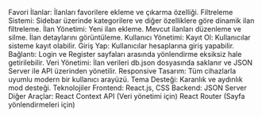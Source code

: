 Favori İlanlar: İlanları favorilere ekleme ve çıkarma özelliği.
Filtreleme Sistemi: Sidebar üzerinde kategorilere ve diğer özelliklere göre dinamik ilan filtreleme.
İlan Yönetimi:
Yeni ilan ekleme.
Mevcut ilanları düzenleme ve silme.
İlan detaylarını görüntüleme.
Kullanıcı Yönetimi:
Kayıt Ol: Kullanıcılar sisteme kayıt olabilir.
Giriş Yap: Kullanıcılar hesaplarına giriş yapabilir.
Bağlantı: Login ve Register sayfaları arasında yönlendirme eksiksiz hale getirilebilir.
Veri Yönetimi: İlan verileri db.json dosyasında saklanır ve JSON Server ile API üzerinden yönetilir.
Responsive Tasarım: Tüm cihazlarla uyumlu modern bir kullanıcı arayüzü.
Tema Desteği: Karanlık ve aydınlık mod desteği.
Teknolojiler
Frontend: React.js, CSS
Backend: JSON Server
Diğer Araçlar:
React Context API (Veri yönetimi için)
React Router (Sayfa yönlendirmeleri için)
